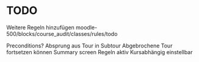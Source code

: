 # TODO

Weitere Regeln hinzufügen 
    moodle-500/blocks/course_audit/classes/rules/todo

Preconditions?
Absprung aus Tour in Subtour
Abgebrochene Tour fortsetzen können
Summary screen
Regeln aktiv Kursabhängig einstellbar
